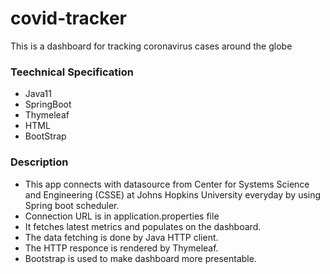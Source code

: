 # covid-tracker
This is a dashboard for tracking coronavirus cases around the globe

### Teechnical Specification
- Java11
- SpringBoot
- Thymeleaf
- HTML
- BootStrap

### Description
- This app connects with datasource from Center for Systems Science and Engineering (CSSE) at Johns Hopkins University everyday by using Spring boot scheduler.
- Connection URL is in application.properties file
- It fetches latest metrics and populates on the dashboard.
- The data fetching is done by Java HTTP client.
- The HTTP responce is rendered by Thymeleaf.
- Bootstrap is used to make dashboard more presentable.
